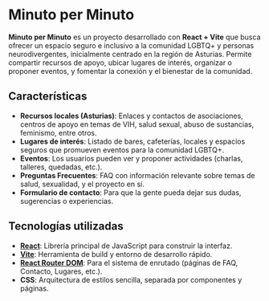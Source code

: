 # Minuto per Minuto

**Minuto per Minuto** es un proyecto desarrollado con **React + Vite** que busca ofrecer un espacio seguro e inclusivo a la comunidad LGBTQ+ y personas neurodivergentes, inicialmente centrado en la región de Asturias. Permite compartir recursos de apoyo, ubicar lugares de interés, organizar o proponer eventos, y fomentar la conexión y el bienestar de la comunidad.

## Características

- **Recursos locales (Asturias)**: Enlaces y contactos de asociaciones, centros de apoyo en temas de VIH, salud sexual, abuso de sustancias, feminismo, entre otros.
- **Lugares de interés**: Listado de bares, cafeterías, locales y espacios seguros que promueven eventos para la comunidad LGBTQ+.
- **Eventos**: Los usuarios pueden ver y proponer actividades (charlas, talleres, quedadas, etc.).
- **Preguntas Frecuentes**: FAQ con información relevante sobre temas de salud, sexualidad, y el proyecto en sí.
- **Formulario de contacto**: Para que la gente pueda dejar sus dudas, sugerencias o experiencias.

## Tecnologías utilizadas

- **[React](https://reactjs.org/)**: Librería principal de JavaScript para construir la interfaz.
- **[Vite](https://vitejs.dev/)**: Herramienta de build y entorno de desarrollo rápido.
- **[React Router DOM](https://reactrouter.com/)**: Para el sistema de enrutado (páginas de FAQ, Contacto, Lugares, etc.).
- **CSS**: Arquitectura de estilos sencilla, separada por componentes y páginas.
